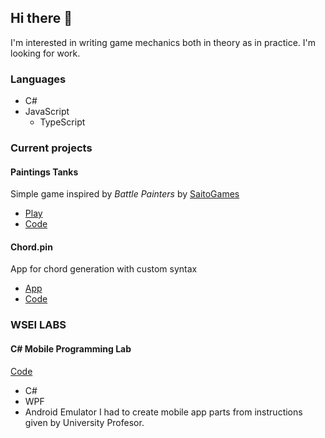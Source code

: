 ## Hi there 👋
I'm interested in writing game mechanics both in theory as in practice. I'm looking for work. 

### Languages
- C# 
- JavaScript
  - TypeScript

### Current projects
#### Paintings Tanks
Simple game inspired by *Battle Painters* by [SaitoGames](http://www.saitogames.com/battlepainters/)
- [Play](https://jacekwozniak12.github.io/painting-tanks/)
- [Code](https://github.com/JacekWozniak12/painting-tanks/)
#### Chord.pin
App for chord generation with custom syntax
- [App](https://jacekwozniak12.github.io/chord.pin/)
- [Code](https://github.com/JacekWozniak12/chord.pin/)

### WSEI LABS

#### C# Mobile Programming Lab
[Code](https://github.com/JacekWozniak12/wsei-xamarin)
- C#
- WPF
- Android Emulator
I had to create mobile app parts from instructions given by University Profesor.
 
